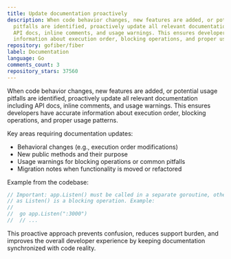 ```yaml
---
title: Update documentation proactively
description: When code behavior changes, new features are added, or potential usage
  pitfalls are identified, proactively update all relevant documentation including
  API docs, inline comments, and usage warnings. This ensures developers have accurate
  information about execution order, blocking operations, and proper usage patterns.
repository: gofiber/fiber
label: Documentation
language: Go
comments_count: 3
repository_stars: 37560
---
```


When code behavior changes, new features are added, or potential usage pitfalls are identified, proactively update all relevant documentation including API docs, inline comments, and usage warnings. This ensures developers have accurate information about execution order, blocking operations, and proper usage patterns.

Key areas requiring documentation updates:
- Behavioral changes (e.g., execution order modifications)
- New public methods and their purpose
- Usage warnings for blocking operations or common pitfalls
- Migration notes when functionality is moved or refactored

Example from the codebase:
```go
// Important: app.Listen() must be called in a separate goroutine, otherwise shutdown hooks will not work
// as Listen() is a blocking operation. Example:
//
//	go app.Listen(":3000")
//	// ...
```

This proactive approach prevents confusion, reduces support burden, and improves the overall developer experience by keeping documentation synchronized with code reality.